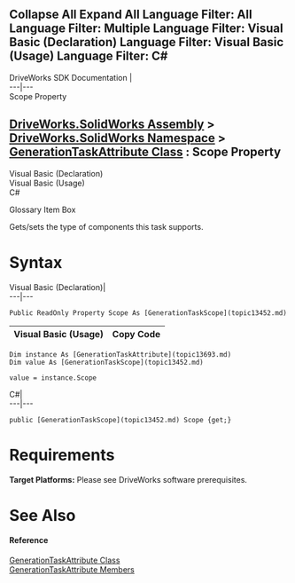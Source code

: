        

 Collapse All Expand All  Language Filter: All  Language Filter: Multiple  Language Filter: Visual Basic (Declaration) Language Filter: Visual Basic (Usage) Language Filter: C#  
---  
DriveWorks SDK Documentation  |   
---|---  
Scope Property   
  
[DriveWorks.SolidWorks Assembly](topic13342.md) > [DriveWorks.SolidWorks Namespace](topic13345.md) > [GenerationTaskAttribute Class](topic13693.md) : Scope Property  
---  
  
Visual Basic (Declaration)    
Visual Basic (Usage)    
C# 

Glossary Item Box

Gets/sets the type of components this task supports. 

# Syntax

Visual Basic (Declaration)|   
---|---  
      
    
    Public ReadOnly Property Scope As [GenerationTaskScope](topic13452.md)  
  
Visual Basic (Usage)| Copy Code  
---|---  
      
    
    Dim instance As [GenerationTaskAttribute](topic13693.md)
    Dim value As [GenerationTaskScope](topic13452.md)
     
    value = instance.Scope  
  
C#|   
---|---  
      
    
    public [GenerationTaskScope](topic13452.md) Scope {get;}  
  
# Requirements

**Target Platforms:** Please see DriveWorks software prerequisites.

# See Also

#### Reference

[GenerationTaskAttribute Class](topic13693.md)   
[GenerationTaskAttribute Members](topic13694.md)


